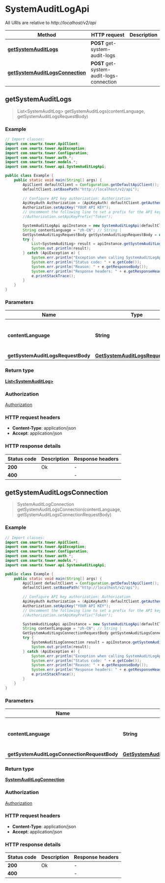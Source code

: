 # SystemAuditLogApi

All URIs are relative to *http://localhost/v2/api*

Method | HTTP request | Description
------------- | ------------- | -------------
[**getSystemAuditLogs**](SystemAuditLogApi.md#getSystemAuditLogs) | **POST** get-system-audit-logs | 
[**getSystemAuditLogsConnection**](SystemAuditLogApi.md#getSystemAuditLogsConnection) | **POST** get-system-audit-logs-connection | 



## getSystemAuditLogs

> List&lt;SystemAuditLog&gt; getSystemAuditLogs(contentLanguage, getSystemAuditLogsRequestBody)



### Example

```java
// Import classes:
import com.smartx.tower.ApiClient;
import com.smartx.tower.ApiException;
import com.smartx.tower.Configuration;
import com.smartx.tower.auth.*;
import com.smartx.tower.models.*;
import com.smartx.tower.api.SystemAuditLogApi;

public class Example {
    public static void main(String[] args) {
        ApiClient defaultClient = Configuration.getDefaultApiClient();
        defaultClient.setBasePath("http://localhost/v2/api");
        
        // Configure API key authorization: Authorization
        ApiKeyAuth Authorization = (ApiKeyAuth) defaultClient.getAuthentication("Authorization");
        Authorization.setApiKey("YOUR API KEY");
        // Uncomment the following line to set a prefix for the API key, e.g. "Token" (defaults to null)
        //Authorization.setApiKeyPrefix("Token");

        SystemAuditLogApi apiInstance = new SystemAuditLogApi(defaultClient);
        String contentLanguage = "zh-CN"; // String | 
        GetSystemAuditLogsRequestBody getSystemAuditLogsRequestBody = new GetSystemAuditLogsRequestBody(); // GetSystemAuditLogsRequestBody | 
        try {
            List<SystemAuditLog> result = apiInstance.getSystemAuditLogs(contentLanguage, getSystemAuditLogsRequestBody);
            System.out.println(result);
        } catch (ApiException e) {
            System.err.println("Exception when calling SystemAuditLogApi#getSystemAuditLogs");
            System.err.println("Status code: " + e.getCode());
            System.err.println("Reason: " + e.getResponseBody());
            System.err.println("Response headers: " + e.getResponseHeaders());
            e.printStackTrace();
        }
    }
}
```

### Parameters


Name | Type | Description  | Notes
------------- | ------------- | ------------- | -------------
 **contentLanguage** | **String**|  | [enum: zh-CN, en-US]
 **getSystemAuditLogsRequestBody** | [**GetSystemAuditLogsRequestBody**](GetSystemAuditLogsRequestBody.md)|  |

### Return type

[**List&lt;SystemAuditLog&gt;**](SystemAuditLog.md)

### Authorization

[Authorization](../README.md#Authorization)

### HTTP request headers

- **Content-Type**: application/json
- **Accept**: application/json


### HTTP response details
| Status code | Description | Response headers |
|-------------|-------------|------------------|
| **200** | Ok |  -  |
| **400** |  |  -  |


## getSystemAuditLogsConnection

> SystemAuditLogConnection getSystemAuditLogsConnection(contentLanguage, getSystemAuditLogsConnectionRequestBody)



### Example

```java
// Import classes:
import com.smartx.tower.ApiClient;
import com.smartx.tower.ApiException;
import com.smartx.tower.Configuration;
import com.smartx.tower.auth.*;
import com.smartx.tower.models.*;
import com.smartx.tower.api.SystemAuditLogApi;

public class Example {
    public static void main(String[] args) {
        ApiClient defaultClient = Configuration.getDefaultApiClient();
        defaultClient.setBasePath("http://localhost/v2/api");
        
        // Configure API key authorization: Authorization
        ApiKeyAuth Authorization = (ApiKeyAuth) defaultClient.getAuthentication("Authorization");
        Authorization.setApiKey("YOUR API KEY");
        // Uncomment the following line to set a prefix for the API key, e.g. "Token" (defaults to null)
        //Authorization.setApiKeyPrefix("Token");

        SystemAuditLogApi apiInstance = new SystemAuditLogApi(defaultClient);
        String contentLanguage = "zh-CN"; // String | 
        GetSystemAuditLogsConnectionRequestBody getSystemAuditLogsConnectionRequestBody = new GetSystemAuditLogsConnectionRequestBody(); // GetSystemAuditLogsConnectionRequestBody | 
        try {
            SystemAuditLogConnection result = apiInstance.getSystemAuditLogsConnection(contentLanguage, getSystemAuditLogsConnectionRequestBody);
            System.out.println(result);
        } catch (ApiException e) {
            System.err.println("Exception when calling SystemAuditLogApi#getSystemAuditLogsConnection");
            System.err.println("Status code: " + e.getCode());
            System.err.println("Reason: " + e.getResponseBody());
            System.err.println("Response headers: " + e.getResponseHeaders());
            e.printStackTrace();
        }
    }
}
```

### Parameters


Name | Type | Description  | Notes
------------- | ------------- | ------------- | -------------
 **contentLanguage** | **String**|  | [enum: zh-CN, en-US]
 **getSystemAuditLogsConnectionRequestBody** | [**GetSystemAuditLogsConnectionRequestBody**](GetSystemAuditLogsConnectionRequestBody.md)|  |

### Return type

[**SystemAuditLogConnection**](SystemAuditLogConnection.md)

### Authorization

[Authorization](../README.md#Authorization)

### HTTP request headers

- **Content-Type**: application/json
- **Accept**: application/json


### HTTP response details
| Status code | Description | Response headers |
|-------------|-------------|------------------|
| **200** | Ok |  -  |
| **400** |  |  -  |

